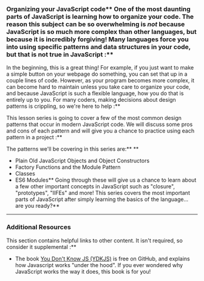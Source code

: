### Organizing your JavaScript code** One of the most daunting parts of JavaScript is learning how to organize your code. The reason this subject can be so overwhelming is _not_ because JavaScript is so much more complex than other languages, but because it is incredibly forgiving! Many languages force you into using specific patterns and data structures in your code, but that is not true in JavaScript :**

In the beginning, this is a great thing! For example, if you just want to make a simple button on your webpage do something, you can set that up in a couple lines of code. However, as your program becomes more complex, it can become hard to maintain unless you take care to organize your code, and because JavaScript is such a flexible language, how you do that is entirely up to you. For many coders, making decisions about design patterns is crippling, so we're here to help :**

This lesson series is going to cover a few of the most common design patterns that occur in modern JavaScript code. We will discuss some pros and cons of each pattern and will give you a chance to practice using each pattern in a project :**

The patterns we'll be covering in this series are:** ** 
- Plain Old JavaScript Objects and Object Constructors
- Factory Functions and the Module Pattern
- Classes
- ES6 Modules** Going through these will give us a chance to learn about a few other important concepts in JavaScript such as "closure", "prototypes", "IIFEs" and more! This series covers the most important parts of JavaScript after simply learning the basics of the language... are you ready?** 

---


### Additional Resources
This section contains helpful links to other content. It isn't required, so consider it supplemental :**



* The book [You Don't Know JS (YDKJS)](https://github.com/getify/You-Dont-Know-JS/tree/1st-ed#titles) is free on GitHub, and explains how Javascript works "under the hood". If you ever wondered why JavaScript works the way it does, this book is for you!
